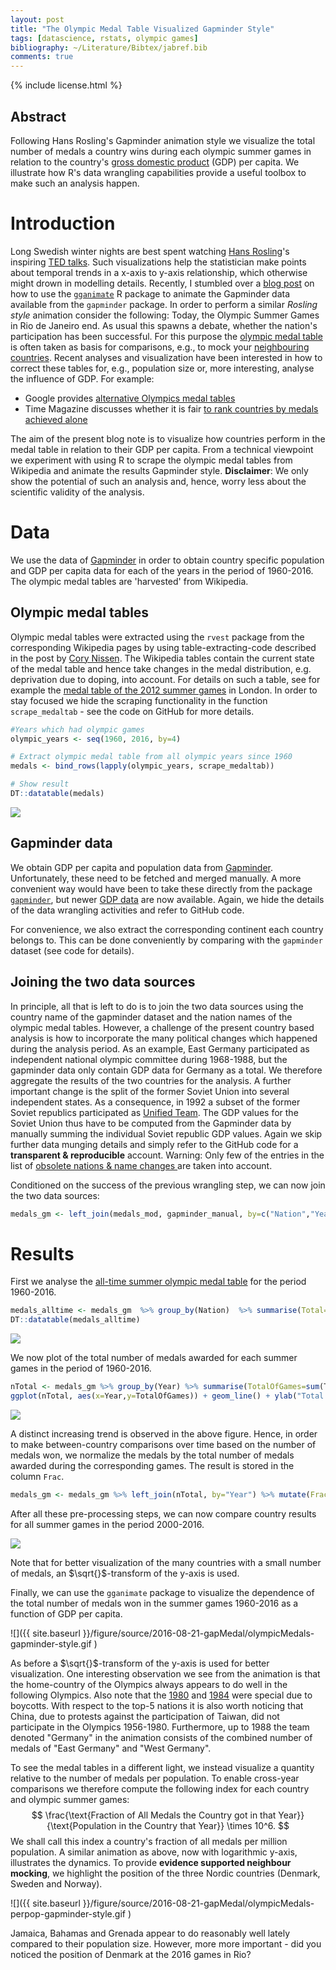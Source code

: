 ```yaml
---
layout: post
title: "The Olympic Medal Table Visualized Gapminder Style"
tags: [datascience, rstats, olympic games]
bibliography: ~/Literature/Bibtex/jabref.bib
comments: true
---
```




{% include license.html %}

## Abstract

Following Hans Rosling's Gapminder animation style we visualize the total number of medals a country wins during each olympic summer games in relation to the country's [gross domestic product](https://en.wikipedia.org/wiki/Gross_domestic_product) (GDP) per capita. We illustrate how R's data wrangling capabilities provide a useful toolbox to make such an analysis happen.


# Introduction

Long Swedish winter nights are best spent watching [Hans Rosling](https://en.wikipedia.org/wiki/Hans_Rosling)'s inspiring [TED talks](https://www.youtube.com/watch?v=hVimVzgtD6w). Such visualizations help the statistician make points about temporal trends in a x-axis to y-axis relationship, which otherwise might drown in modelling details.
Recently, I stumbled over a [blog post](https://rpubs.com/sjackman/gapminder-gganimate) on how to use the  [`gganimate`](https://github.com/dgrtwo/gganimate) R package to animate the Gapminder data available from the `gapminder` package. In order to perform a similar *Rosling style* animation consider the following: Today, the Olympic Summer Games in Rio de Janeiro end. As usual this spawns a debate, whether the nation's participation has been successful. For this purpose the [olympic medal table](https://en.wikipedia.org/wiki/Olympic_medal_table) is often taken as basis for comparisons, e.g., to mock your [neighbouring countries](http://politiken.dk/sport/ol/ECE3349634/danmark-og-sverige-kaemper-til-det-sidste---men-hvor-daelen-er-norge-henne/). Recent analyses and visualization have been interested in how to correct these tables for, e.g., population size or, more interesting, analyse the influence of GDP. For example:

* Google provides [alternative Olympics medal tables](https://landing.google.com/altmedaltable/)
* Time Magazine discusses whether it is fair [to rank countries by medals achieved alone](http://time.com/4452128/olympics-medals-per-capita-rankings/)

The aim of the present blog note is to visualize how countries perform in the medal table in relation to their GDP per capita. From a technical viewpoint we experiment with using R to scrape the olympic medal tables from Wikipedia and animate the results Gapminder style. **Disclaimer**: We only show the potential of such an analysis and, hence, worry less about the scientific validity of the analysis.

# Data

We use the data of [Gapminder](https://www.gapminder.org/) in order to obtain country specific population and GDP per capita data for each of the years in the period of 1960-2016. The olympic medal tables are 'harvested' from Wikipedia.

## Olympic medal tables

Olympic medal tables were extracted using the `rvest` package from the corresponding Wikipedia pages by using table-extracting-code described in the post by [Cory Nissen](http://blog.corynissen.com/2015/01/using-rvest-to-scrape-html-table.html). The Wikipedia tables contain the current state of the medal table and hence take changes in the medal distribution, e.g. deprivation due to doping, into account. For details on such a table, see for example the [medal table of the 2012 summer games](https://en.wikipedia.org/wiki/2012_Summer_Olympics_medal_table) in London. In order to stay focused we hide
the scraping functionality in the function `scrape_medaltab` - see the code on GitHub for more details.




```r
#Years which had olympic games
olympic_years <- seq(1960, 2016, by=4)

# Extract olympic medal table from all olympic years since 1960
medals <- bind_rows(lapply(olympic_years, scrape_medaltab))

# Show result
DT::datatable(medals)
```

![](http://staff.math.su.se/hoehle/blog/figure/source/2016-08-21-gapMedal/unnamed-chunk-2-1.png)

## Gapminder data

We obtain GDP per capita and population data from [Gapminder](https://www.gapminder.org/data/). Unfortunately, these need to be fetched and merged manually. A more convenient way would have been to take these directly from the package [`gapminder`](https://cran.r-project.org/web/packages/gapminder/index.html), but newer [GDP data](https://www.gapminder.org/data/documentation/gd001/) are now available. Again, we hide the details of the data wrangling activities and refer to GitHub code.



For convenience, we also extract the corresponding continent each country belongs to. This can be done conveniently by comparing with the `gapminder` dataset (see code for details).



## Joining the two data sources

In principle, all that is left to do is to join the two data sources using the country name of the gapminder dataset and the nation names of the olympic medal tables. However, a challenge of the present country based analysis is how to incorporate the many political changes which happened during the analysis period. As an example, East Germany participated as independent national olympic committee during 1968-1988, but the gapminder data only contain GDP data for Germany as a total. We therefore aggregate the results of the two countries for the analysis. A further important change is the split of the former Soviet Union into several independent states. As a consequence, in 1992 a subset of the former Soviet republics participated as [Unified Team](https://en.wikipedia.org/wiki/Unified_Team_at_the_1992_Summer_Olympics). The GDP values for the Soviet Union thus have to be computed from the Gapminder data by manually summing the individual Soviet republic GDP values. Again we skip further data munging details and simply refer to the GitHub code for a **transparent & reproducible** account. Warning: Only few of the entries in the list of [obsolete nations & name changes ](https://en.wikipedia.org/wiki/All-time_Olympic_Games_medal_table#Notes) are taken into account. 

Conditioned on the success of the previous wrangling step, we can now join the two data sources:




```r
medals_gm <- left_join(medals_mod, gapminder_manual, by=c("Nation","Year"))
```

# Results

First we analyse the [all-time summer olympic medal table](https://en.wikipedia.org/wiki/All-time_Olympic_Games_medal_table) for the period 1960-2016.


```r
medals_alltime <- medals_gm  %>% group_by(Nation)  %>% summarise(Total=sum(Total))  %>% arrange(desc(Total))
DT::datatable(medals_alltime)
```

![](http://staff.math.su.se/hoehle/blog/figure/source/2016-08-21-gapMedal/unnamed-chunk-7-1.png)

We now plot of the total number of medals awarded for each summer games in the period of 1960-2016.

```r
nTotal <- medals_gm %>% group_by(Year) %>% summarise(TotalOfGames=sum(Total))
ggplot(nTotal, aes(x=Year,y=TotalOfGames)) + geom_line() + ylab("Total number of medals per Summer Games")
```

![](http://staff.math.su.se/hoehle/blog/figure/source/2016-08-21-gapMedal/TOTALMEDALSPERGAME-1.png)

A distinct increasing trend is observed in the above figure. Hence, in order to make between-country comparisons over time based on the number of medals won, we normalize the medals by the total number of medals awarded during the corresponding games. The result is stored in the column `Frac`.


```r
medals_gm <- medals_gm %>% left_join(nTotal, by="Year") %>% mutate(Frac = Total / TotalOfGames)
```

After all these pre-processing steps, we can now compare country results for all summer games in the period 2000-2016.

![](http://staff.math.su.se/hoehle/blog/figure/source/2016-08-21-gapMedal/FACET2000ANDBEYOND-1.png)

Note that for better visualization of the many countries with a small number of medals, an $\sqrt{}$-transform of the y-axis is used.

Finally, we can use the `gganimate` package to visualize the dependence of the total number of medals won in the summer games 1960-2016 as a function of GDP per capita. 



![]({{ site.baseurl }}/figure/source/2016-08-21-gapMedal/olympicMedals-gapminder-style.gif )

As before a $\sqrt{}$-transform of the y-axis is used for better visualization. One interesting observation we see from the animation is that the home-country of the Olympics always appears to do well in the following Olympics. Also note that the [1980](https://en.wikipedia.org/wiki/1980_Summer_Olympics_boycott) and [1984](https://en.wikipedia.org/wiki/1984_Summer_Olympics_boycott) were special due to boycotts. With respect to the top-5 nations it is also worth noticing that China, due to protests against the participation of Taiwan, did not participate in the Olympics 1956-1980. Furthermore, up to 1988 the team denoted "Germany" in the animation consists of the combined number of medals of "East Germany" and "West Germany".

To see the medal tables in a different light, we instead visualize a quantity relative to the number of medals per population. To enable cross-year comparisons we therefore compute the following index for each country and olympic summer games:
$$
\frac{\text{Fraction of All Medals the Country got in that Year}}{\text{Population in the Country that Year}} \times 10^6.
$$
We shall call this index a country's fraction of all medals per million population. A similar animation as above, now with logarithmic y-axis, illustrates the dynamics. To provide **evidence supported neighbour mocking**, we highlight the position of the three Nordic countries (Denmark, Sweden and Norway).




![]({{ site.baseurl }}/figure/source/2016-08-21-gapMedal/olympicMedals-perpop-gapminder-style.gif )

Jamaica, Bahamas and Grenada appear to do reasonably well lately compared to their population size. However, more more important - did you noticed the position of Denmark at the 2016 games in Rio?
